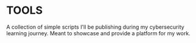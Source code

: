 # TOOLS
A collection of simple scripts I'll be publishing during my cybersecurity learning journey. Meant to showcase and provide a platform for my work.
